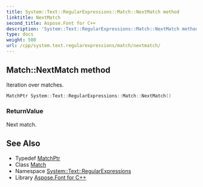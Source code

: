 ```yaml
---
title: System::Text::RegularExpressions::Match::NextMatch method
linktitle: NextMatch
second_title: Aspose.Font for C++
description: 'System::Text::RegularExpressions::Match::NextMatch method. Iteration over matches in C++.'
type: docs
weight: 500
url: /cpp/system.text.regularexpressions/match/nextmatch/
---
```

## Match::NextMatch method


Iteration over matches.

```cpp
MatchPtr System::Text::RegularExpressions::Match::NextMatch()
```


### ReturnValue

Next match.

## See Also

* Typedef [MatchPtr](../../matchptr/)
* Class [Match](../)
* Namespace [System::Text::RegularExpressions](../../)
* Library [Aspose.Font for C++](../../../)
